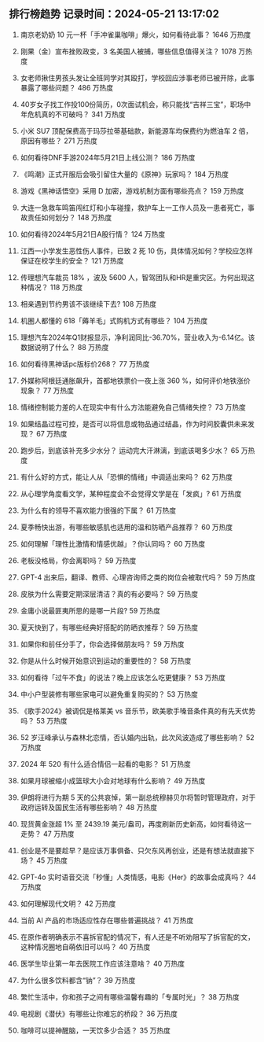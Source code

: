 
## 排行榜趋势 记录时间：2024-05-21 13:17:02
  
  1. 南京老奶奶 10 元一杯「手冲雀巢咖啡」爆火，如何看待此事？ 1646 万热度
    
  2. 刚果（金）宣布挫败政变，3 名美国人被捕，哪些信息值得关注？ 1078 万热度
    
  3. 女老师揪住男孩头发让全班同学对其殴打，学校回应涉事老师已被开除，此事暴露了哪些问题？ 486 万热度
    
  4. 40岁女子找工作投100份简历，0次面试机会，称只能找“吉祥三宝”，职场中年危机真的不可破吗？ 341 万热度
    
  5. 小米 SU7 顶配保费高于玛莎拉蒂基础款，新能源车均保费约为燃油车 2 倍，原因有哪些？ 271 万热度
    
  6. 如何看待DNF手游2024年5月21日上线公测？ 186 万热度
    
  7. 《鸣潮》正式开服后会吸引留住大量的《原神》玩家吗？ 184 万热度
    
  8. 游戏《黑神话悟空》采用 D 加密，游戏机制方面有哪些亮点？ 159 万热度
    
  9. 大连一急救车鸣笛闯红灯和小车碰撞，救护车上一工作人员及一患者死亡，事故责任如何划分？ 148 万热度
    
  10. 如何看待2024年5月21日A股行情？ 124 万热度
    
  11. 江西一小学发生恶性伤人事件，已致 2 死 10 伤，具体情况如何？学校应怎样保证在校学生的安全？ 121 万热度
    
  12. 传理想汽车裁员 18% ，波及 5600 人，智驾团队和HR是重灾区。为何出现这种情况？ 118 万热度
    
  13. 相亲遇到节约男该不该继续下去? 108 万热度
    
  14. 机圈人都懂的 618「薅羊毛」式购机方式有哪些？ 104 万热度
    
  15. 理想汽车2024年Q1财报显示，净利润同比-36.70%，营业收入为-6.14亿。该数据说明了什么？ 88 万热度
    
  16. 如何看待黑神话pc版标价268？ 77 万热度
    
  17. 外媒称阿根廷通胀飙升，首都地铁票价一夜上涨 360 %，如何评价地铁涨价现象？ 77 万热度
    
  18. 情绪控制能力差的人在现实中有什么方法能避免自己情绪失控？ 73 万热度
    
  19. 如果结晶过程可控，是否可以将信息或物品通过结晶，作为时间胶囊供未来发现？ 67 万热度
    
  20. 跑步后，到底该补充多少水分？ 运动完大汗淋漓，到底该喝多少水？ 65 万热度
    
  21. 有什么好的方式，能让人从「恐惧的情绪」中调适出来吗？ 62 万热度
    
  22. 从心理学角度看文学，某种程度会不会觉得文学是在「发疯」? 61 万热度
    
  23. 为什么有的领导不喜欢能力很强的下属？ 61 万热度
    
  24. 夏季畅快出游，有哪些敏感肌也适用的温和防晒产品推荐？ 60 万热度
    
  25. 如何理解「理性比激情和情感优越」？你认同吗？ 60 万热度
    
  26. 老板没格局，你会离职吗？ 59 万热度
    
  27. GPT-4 出来后，翻译、教师、心理咨询师之类的岗位会被取代吗？ 59 万热度
    
  28. 皮肤为什么需要定期深层清洁？真的有必要吗？ 59 万热度
    
  29. 金庸小说最匪夷所思的是哪一片段? 59 万热度
    
  30. 夏天快到了，有哪些经典好搭配的防晒衣推荐？ 59 万热度
    
  31. 如果你和前任分手了，你会选择做朋友吗？ 59 万热度
    
  32. 你是从什么时候开始意识到运动的重要性的？ 58 万热度
    
  33. 如何看待「过午不食」的说法？晚上应该怎么吃更健康？ 53 万热度
    
  34. 中小户型装修有哪些家电可以避免重复购买的？ 53 万热度
    
  35. 《歌手2024》被调侃是格莱美 vs 音乐节，欧美歌手嗓音条件真的有先天优势吗？ 53 万热度
    
  36. 52 岁汪峰承认与森林北恋情，否认婚内出轨，此次风波造成了哪些影响？ 52 万热度
    
  37. 2024 年 520 有什么适合情侣一起看的电影？ 51 万热度
    
  38. 如果月球被缩小成篮球大小会对地球有什么影响？ 49 万热度
    
  39. 伊朗将进行为期 5 天的公共哀悼，第一副总统穆赫贝尔将暂时管理政府，对于政府运转及国民生活有哪些影响？ 48 万热度
    
  40. 现货黄金涨超 1% 至 2439.19 美元/盎司，再度刷新历史新高，如何看待这一走势？ 47 万热度
    
  41. 创业是不是要趁早？是应该万事俱备、只欠东风再创业，还是有想法就直接下场？ 45 万热度
    
  42. GPT-4o 实时语音交流「秒懂」人类情感，电影《Her》的故事会成真吗？ 44 万热度
    
  43. 如何理解现代文明？ 42 万热度
    
  44. 当前 AI 产品的市场适应性存在哪些普遍挑战？ 41 万热度
    
  45. 在原作者明确表示不喜拆官配的情况下，有人还是不听劝阻写了拆官配的文，这种情况圈地自萌依旧可以吗？ 40 万热度
    
  46. 医学生毕业第一年去医院工作应该注意啥？ 40 万热度
    
  47. 为什么很多饮料都含“钠”？ 39 万热度
    
  48. 繁忙生活中，你和孩子之间有哪些温馨有趣的「专属时光」？ 38 万热度
    
  49. 电视剧《潜伏》有哪些让你难忘的桥段？ 36 万热度
    
  50. 咖啡可以提神醒脑，一天饮多少合适？ 35 万热度
    